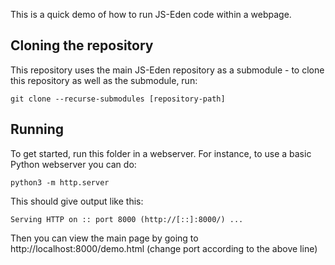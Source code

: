 This is a quick demo of how to run JS-Eden code within a webpage.

## Cloning the repository

This repository uses the main JS-Eden repository as a submodule - to clone this repository as well as the submodule, run:

`git clone --recurse-submodules [repository-path]`


## Running

To get started, run this folder in a webserver. For instance, to use a basic Python webserver you can do:

`python3 -m http.server`

This should give output like this:

`Serving HTTP on :: port 8000 (http://[::]:8000/) ...`

Then you can view the main page by going to http://localhost:8000/demo.html (change port according to the above line)
